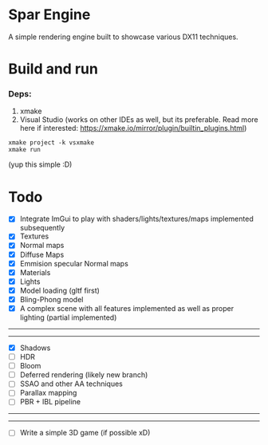 # Spar Engine
A simple rendering engine built to showcase various DX11 techniques.

# Build and run
### Deps:
   1. xmake
   2. Visual Studio (works on other IDEs as well, but its preferable. Read more here if interested: https://xmake.io/mirror/plugin/builtin_plugins.html)

```
xmake project -k vsxmake
xmake run 
```
(yup this simple :D)

# Todo

- [x] Integrate ImGui to play with shaders/lights/textures/maps implemented subsequently
- [x] Textures
- [x] Normal maps
- [x] Diffuse Maps
- [x] Emmision specular Normal maps
- [x] Materials
- [x] Lights 
- [x] Model loading (gltf first)
- [x] Bling-Phong model
- [x] A complex scene with all features implemented as well as proper lighting (partial implemented)
-------------------------------------------------------


-------------------------------------------------------
- [x] Shadows
- [ ] HDR
- [ ] Bloom
- [ ] Deferred rendering (likely new branch)
- [ ] SSAO and other AA techniques
- [ ] Parallax mapping
- [ ] PBR + IBL pipeline
-------------------------------------------------------


-------------------------------------------------------
- [ ] Write a simple 3D game (if possible xD)

